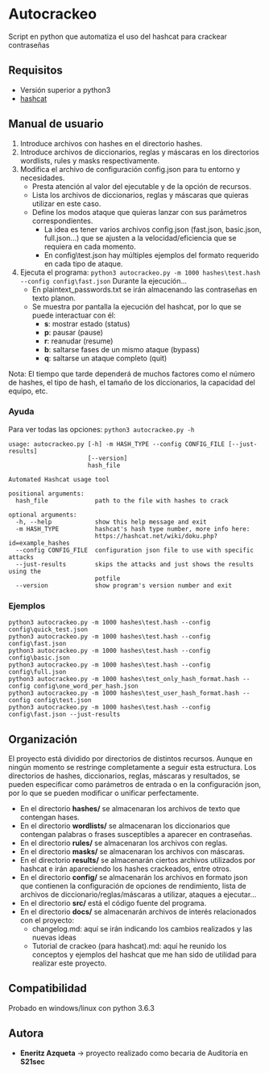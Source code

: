 # Autocrackeo
Script en python que automatiza el uso del hashcat para crackear contraseñas


## Requisitos
* Versión superior a python3
* [hashcat](https://github.com/hashcat/hashcat)

## Manual de usuario
1. Introduce archivos con hashes en el directorio hashes.
2. Introduce archivos de diccionarios, reglas y máscaras en los directorios wordlists, rules y masks respectivamente.
3. Modifica el archivo de configuración config.json para tu entorno y necesidades.
	* Presta atención al valor del ejecutable y de la opción de recursos.
	* Lista los archivos de diccionarios, reglas y máscaras que quieras utilizar en este caso.
	* Define los modos ataque que quieras lanzar con sus parámetros correspondientes.
		* La idea es tener varios archivos config.json (fast.json, basic.json, full.json...) que se ajusten a la velocidad/eficiencia que se requiera en cada momento.
		* En config\test.json hay múltiples ejemplos del formato requerido en cada tipo de ataque.
4. Ejecuta el programa: `python3 autocrackeo.py -m 1000 hashes\test.hash --config config\fast.json`
Durante la ejecución...
	* En plaintext_passwords.txt se irán almacenando las contraseñas en texto planon.
	* Se muestra por pantalla la ejecución del hashcat, por lo que se puede interactuar con él:
		* **s**: mostrar estado (status)
		* **p**: pausar (pause)
		* **r**: reanudar (resume)
		* **b**: saltarse fases de un mismo ataque (bypass)
		* **q**: saltarse un ataque completo (quit)

Nota: El tiempo que tarde dependerá de muchos factores como el número de hashes, el tipo de hash, el tamaño de los diccionarios, la capacidad del equipo, etc.

### Ayuda
Para ver todas las opciones: `python3 autocrackeo.py -h`

	usage: autocrackeo.py [-h] -m HASH_TYPE --config CONFIG_FILE [--just-results]
	                      [--version]
	                      hash_file

	Automated Hashcat usage tool

	positional arguments:
	  hash_file             path to the file with hashes to crack

	optional arguments:
	  -h, --help            show this help message and exit
	  -m HASH_TYPE          hashcat's hash type number, more info here:
	                        https://hashcat.net/wiki/doku.php?id=example_hashes
	  --config CONFIG_FILE  configuration json file to use with specific attacks
	  --just-results        skips the attacks and just shows the results using the
	                        potfile
	  --version             show program's version number and exit

### Ejemplos
```
python3 autocrackeo.py -m 1000 hashes\test.hash --config config\quick_test.json
python3 autocrackeo.py -m 1000 hashes\test.hash --config config\fast.json
python3 autocrackeo.py -m 1000 hashes\test.hash --config config\basic.json
python3 autocrackeo.py -m 1000 hashes\test.hash --config config\full.json
python3 autocrackeo.py -m 1000 hashes\test_only_hash_format.hash --config config\one_word_per_hash.json
python3 autocrackeo.py -m 1000 hashes\test_user_hash_format.hash --config config\test.json
python3 autocrackeo.py -m 1000 hashes\test.hash --config config\fast.json --just-results
```

## Organización
El proyecto está dividido por directorios de distintos recursos. Aunque en ningún momento se restringe completamente a seguir esta estructura. Los directorios de hashes, diccionarios, reglas, máscaras y resultados, se pueden especificar como parámetros de entrada o en la configuración json, por lo que se pueden modificar o unificar perfectamente.

* En el directorio **hashes/** se almacenaran los archivos de texto que contengan hases.
* En el directorio **wordlists/** se almacenaran los diccionarios que contengan palabras o frases susceptibles a aparecer en contraseñas.
* En el directorio **rules/** se almacenaran los archivos con reglas.
* En el directorio **masks/** se almacenaran los archivos con máscaras.
* En el directorio **results/** se almacenarán ciertos archivos utilizados por hashcat e irán apareciendo los hashes crackeados, entre otros.
* En el directorio **config/** se almacenarán los archivos en formato json que contienen la configuración de opciones de rendimiento, lista de archivos de diccionario/reglas/máscaras a utilizar, ataques a ejecutar...
* En el directorio **src/** está el código fuente del programa.
* En el directorio **docs/** se almacenarán archivos de interés relacionados con el proyecto:
	* changelog.md: aquí se irán indicando los cambios realizados y las nuevas ideas
	* Tutorial de crackeo (para hashcat).md: aquí he reunido los conceptos y ejemplos del hashcat que me han sido de utilidad para realizar este proyecto.

## Compatibilidad
Probado en windows/linux con python 3.6.3

## Autora
* **Eneritz Azqueta** → proyecto realizado como becaria de Auditoría en **S21sec**